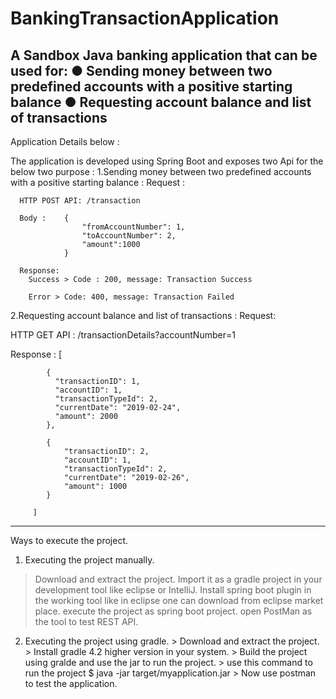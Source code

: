 # BankingTransactionApplication
A Sandbox Java banking application that can be used for: ● Sending money between two predefined accounts with a positive starting balance ● Requesting account balance and list of transactions
-------------------------------------------------------------------------------------------------------------------------------------
Application Details below :

The application is developed using Spring Boot and exposes two Api for the below two purpose :
  1.Sending money between two predefined accounts with a positive starting balance :
      Request :
      
      HTTP POST API: /transaction
      
      Body :    {
                    "fromAccountNumber": 1,
                    "toAccountNumber": 2,
                    "amount":1000
                }
                
      Response: 
        Success > Code : 200, message: Transaction Success
        
        Error > Code: 400, message: Transaction Failed
        
                
  2.Requesting account balance and list of transactions : 
  Request:
  
   HTTP GET API : /transactionDetails?accountNumber=1
   
   Response : 
          [
          
            {
              "transactionID": 1,
              "accountID": 1,
              "transactionTypeId": 2,
              "currentDate": "2019-02-24",
              "amount": 2000
            },
            
            {
                "transactionID": 2,
                "accountID": 1,
                "transactionTypeId": 2,
                "currentDate": "2019-02-26",
                "amount": 1000
            }
            
         ]
         
  
  --------------------------------------------------------------------------------------------------------------------
  Ways to execute the project.
  
  1. Executing the project manually.
   > Download and extract the project.
   > Import it as a gradle project in your development tool like eclipse or IntelliJ.
   > Install spring boot plugin in the working tool like in eclipse one can download from eclipse market place.
   > execute the project as spring boot project.
   > open PostMan as the tool to test REST API.
   
   2. Executing the project using gradle.
    > Download and extract the project.
    > Install gradle 4.2 higher version in your system.
    > Build the project using gralde and use the jar to run the project.
    > use this command to run the project $ java -jar target/myapplication.jar
    > Now use postman to test the application.
    
